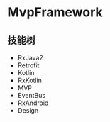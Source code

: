 # MvpFramework
## 技能树
* RxJava2
* Retrofit
* Kotlin
* RxKotlin
* MVP
* EventBus
* RxAndroid
* Design

